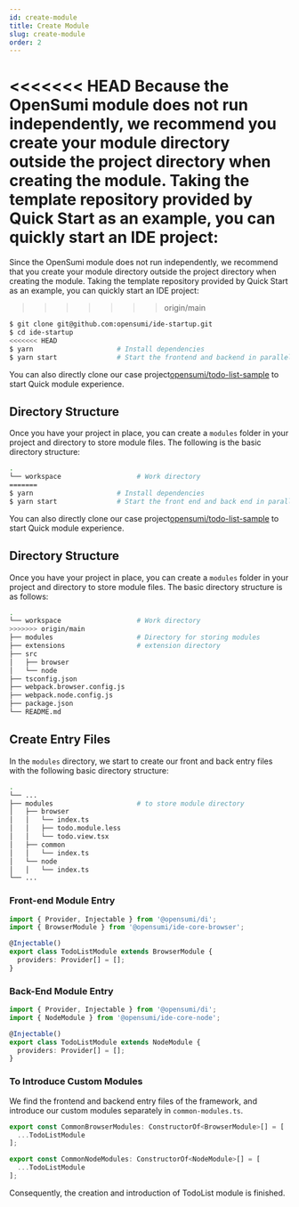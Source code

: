 ```yaml
---
id: create-module
title: Create Module
slug: create-module
order: 2
---
```


<<<<<<< HEAD
Because the OpenSumi module does not run independently, we recommend you create your module directory outside the project directory when creating the module. Taking the template repository provided by Quick Start as an example, you can quickly start an IDE project:  
=======
Since the OpenSumi module does not run independently, we recommend that you create your module directory outside the project directory when creating the module. Taking the template repository provided by Quick Start as an example, you can quickly start an IDE project:
>>>>>>> origin/main

```bash
$ git clone git@github.com:opensumi/ide-startup.git
$ cd ide-startup
<<<<<<< HEAD
$ yarn					   # Install dependencies  
$ yarn start		       # Start the frontend and backend in parallel
```

You can also directly clone our case project[opensumi/todo-list-sample](https://github.com/opensumi/todo-list-sample) to start Quick module experience. 

## Directory Structure 

Once you have your project in place, you can create a `modules` folder in your project and directory to store module files. The following is the basic directory structure:  

```bash
.
└── workspace                   # Work directory 
=======
$ yarn					   # Install dependencies
$ yarn start		       # Start the front end and back end in parallel
```

You can also directly clone our case project[opensumi/todo-list-sample](https://github.com/opensumi/todo-list-sample) to start Quick module experience.

## Directory Structure

Once you have your project in place, you can create a `modules` folder in your project and directory to store module files. The basic directory structure is as follows:

```bash
.
└── workspace                   # Work directory
>>>>>>> origin/main
├── modules                     # Directory for storing modules
├── extensions                  # extension directory
├── src
│   ├── browser
│   └── node
├── tsconfig.json
├── webpack.browser.config.js
├── webpack.node.config.js
├── package.json
└── README.md
```

## Create Entry Files

In the `modules` directory, we start to create our front and back entry files with the following basic directory structure:  

```bash
.
└── ...
├── modules                     # to store module directory
│   ├── browser
│   │   └── index.ts
│   │   ├── todo.module.less
│   │   └── todo.view.tsx
│   ├── common
│   │   └── index.ts
│   └── node
│   │   └── index.ts
└── ...
```

### Front-end Module Entry

```ts
import { Provider, Injectable } from '@opensumi/di';
import { BrowserModule } from '@opensumi/ide-core-browser';

@Injectable()
export class TodoListModule extends BrowserModule {
  providers: Provider[] = [];
}
```

### Back-End Module Entry

```ts
import { Provider, Injectable } from '@opensumi/di';
import { NodeModule } from '@opensumi/ide-core-node';

@Injectable()
export class TodoListModule extends NodeModule {
  providers: Provider[] = [];
}
```

### To Introduce Custom Modules

We find the frontend and backend entry files of the framework, and introduce our custom modules separately in `common-modules.ts`.

```ts
export const CommonBrowserModules: ConstructorOf<BrowserModule>[] = [
  ...TodoListModule
];
```

```ts
export const CommonNodeModules: ConstructorOf<NodeModule>[] = [
  ...TodoListModule
];
```

Consequently, the creation and introduction of TodoList module is finished.
